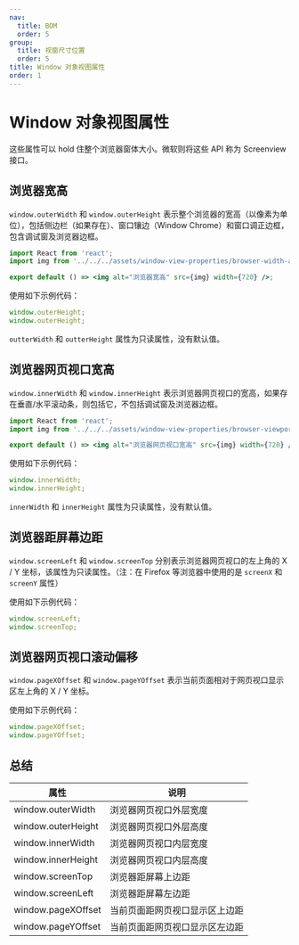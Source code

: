 ```yaml
---
nav:
  title: BOM
  order: 5
group:
  title: 视窗尺寸位置
  order: 5
title: Window 对象视图属性
order: 1
---
```


# Window 对象视图属性

这些属性可以 hold 住整个浏览器窗体大小。微软则将这些 API 称为 Screenview 接口。

## 浏览器宽高

`window.outerWidth` 和 `window.outerHeight` 表示整个浏览器的宽高（以像素为单位），包括侧边栏（如果存在）、窗口镶边（Window Chrome）和窗口调正边框，包含调试窗及浏览器边框。

```jsx | inline
import React from 'react';
import img from '../../../assets/window-view-properties/browser-width-and-height.png';

export default () => <img alt="浏览器宽高" src={img} width={720} />;
```

使用如下示例代码：

```js
window.outerHeight;
window.outerHeight;
```

`outterWidth` 和 `outterHeight` 属性为只读属性，没有默认值。

## 浏览器网页视口宽高

`window.innerWidth` 和 `window.innerHeight` 表示浏览器网页视口的宽高，如果存在垂直/水平滚动条，则包括它，不包括调试窗及浏览器边框。

```jsx | inline
import React from 'react';
import img from '../../../assets/window-view-properties/browser-viewport-width-and-height.png';

export default () => <img alt="浏览器网页视口宽高" src={img} width={720} />;
```

使用如下示例代码：

```js
window.innerWidth;
window.innerHeight;
```

`innerWidth` 和 `innerHeight` 属性为只读属性，没有默认值。

## 浏览器距屏幕边距

`window.screenLeft` 和 `window.screenTop` 分别表示浏览器网页视口的左上角的 X / Y 坐标，该属性为只读属性。（注：在 Firefox 等浏览器中使用的是 `screenX` 和 `screenY` 属性）

使用如下示例代码：

```js
window.screenLeft;
window.screenTop;
```

## 浏览器网页视口滚动偏移

`window.pageXOffset` 和 `window.pageYOffset` 表示当前页面相对于网页视口显示区左上角的 X / Y 坐标。

使用如下示例代码：

```js
window.pageXOffset;
window.pageYOffset;
```

## 总结

| 属性               | 说明                           |
| ------------------ | ------------------------------ |
| window.outerWidth  | 浏览器网页视口外层宽度         |
| window.outerHeight | 浏览器网页视口外层高度         |
| window.innerWidth  | 浏览器网页视口内层宽度         |
| window.innerHeight | 浏览器网页视口内层高度         |
| window.screenTop   | 浏览器距屏幕上边距             |
| window.screenLeft  | 浏览器距屏幕左边距             |
| window.pageXOffset | 当前页面距网页视口显示区上边距 |
| window.pageYOffset | 当前页面距网页视口显示区左边距 |
